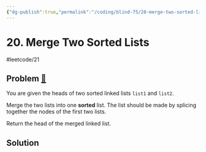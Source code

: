 ```yaml
---
{"dg-publish":true,"permalink":"/coding/blind-75/20-merge-two-sorted-lists/","created":"2023-10-11T16:38:08.142+02:00","updated":"2023-10-11T16:38:08.142+02:00"}
---
```


# 20. Merge Two Sorted Lists
#leetcode/21
## Problem [🔗](https://leetcode.com/problems/merge-two-sorted-lists/)
You are given the heads of two sorted linked lists `list1` and `list2`.

Merge the two lists into one **sorted** list. The list should be made by splicing together the nodes of the first two lists.

Return the head of the merged linked list.

## Solution
